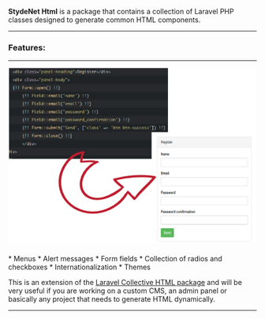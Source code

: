<p class="lead">
	<strong>StydeNet Html</strong> is a package that contains a collection of Laravel PHP classes designed to generate common HTML components.
</p>

<hr/>
<h3>Features:</h3>
<hr/>
<img src="img/form.png" alt="alt text" class="img-responsive clear pull-right"  style="margin-bottom:20px;">
* Menus
* Alert messages
* Form fields
* Collection of radios and checkboxes
* Internationalization
* Themes

This is an extension of the [Laravel Collective HTML package](https://github.com/laravelcollective/html) and will be very useful if you are working on a custom CMS, an admin panel or basically any project that needs to generate HTML dynamically.
<div class="clear"></div>
<hr/>

<!-- Google Code -->
<script type="text/javascript">
var google_conversion_id = 
var google_custom_params = window.google_tag_params;
var google_remarketing_only = true;
</script>

<script type="text/javascript" src="//www.googleadservices.com/pagead/conversion.js">
</script>
<noscript>
<div style="display:inline;">
<img height="1" width="1" style="border-style:none;" alt="" src="//googleads.g.doubleclick.net/pagead/viewthroughconversion/983836026/?value=0&amp;guid=ON&amp;script=0"/>
</div>
</noscript>